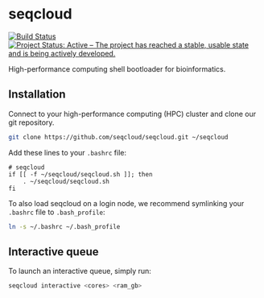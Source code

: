 # seqcloud

[![Build Status](https://travis-ci.org/seqcloud/seqcloud.svg?branch=master)](https://travis-ci.org/seqcloud/seqcloud)
[![Project Status: Active – The project has reached a stable, usable state and is being actively developed.](http://www.repostatus.org/badges/latest/active.svg)](http://www.repostatus.org/#active)

High-performance computing shell bootloader for bioinformatics.


## Installation

Connect to your high-performance computing (HPC) cluster and clone our git repository.

```bash
git clone https://github.com/seqcloud/seqcloud.git ~/seqcloud
```

Add these lines to your `.bashrc` file:

```
# seqcloud
if [[ -f ~/seqcloud/seqcloud.sh ]]; then
    . ~/seqcloud/seqcloud.sh
fi
```

To also load seqcloud on a login node, we recommend symlinking your `.bashrc` file to `.bash_profile`:

```bash
ln -s ~/.bashrc ~/.bash_profile
```


## Interactive queue

To launch an interactive queue, simply run:

```bash
seqcloud interactive <cores> <ram_gb>
```
